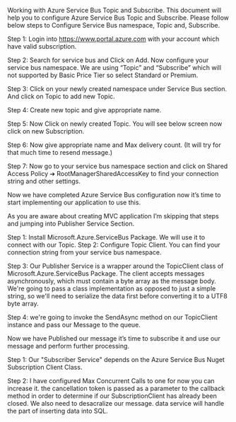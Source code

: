 ﻿Working with Azure Service Bus Topic and Subscribe.
This document will help you to configure Azure Service Bus Topic and Subscribe. Please
follow below steps to Configure Service Bus namespace, Topic and, Subscribe.

Step 1: Login into https://www.portal.azure.com with your account which have valid
subscription.

Step 2: Search for service bus and Click on Add. Now configure your service bus namespace.
We are using “Topic” and “Subscribe” which will not supported by Basic Price Tier so select
Standard or Premium.

Step 3: Click on your newly created namespace under Service Bus section. And click on Topic
to add new Topic.

Step 4: Create new topic and give appropriate name.

Step 5: Now Click on newly created Topic. You will see below screen now click on new
Subscription.

Step 6: Now give appropriate name and Max delivery count. (It will try for that much time to
resend message.)

Step 7: Now go to your service bus namespace section and click on Shared Access Policy ➔
RootManagerSharedAccessKey to find your connection string and other settings.

Now we have completed Azure Service Bus configuration now it’s time to start
implementing our application to use this.

As you are aware about creating MVC application I’m skipping that steps and jumping into
Publisher Service Section.

Step 1: Install Microsoft.Azure.ServiceBus Package. We will use it to connect with our Topic.
Step 2: Configure Topic Client. You can find your connection string from your service bus
namespace.

Step 3: Our Publisher Service is a wrapper around the TopicClient class of
Microsoft.Azure.ServiceBus Package. The client accepts messages asynchronously, which
must contain a byte array as the message body. We're going to pass a class implementation
as opposed to just a simple string, so we'll need to serialize the data first before converting
it to a UTF8 byte array.

Step 4: we're going to invoke the SendAsync method on our TopicClient instance and pass
our Message to the queue.

Now we have Published our message it’s time to subscribe it and use our message and
perform further processing.

Step 1: Our "Subscriber Service" depends on the Azure Service Bus Nuget Subscription
Client Class.

Step 2: I have configured Max Concurrent Calls to one for now you can increase it. the
cancellation token is passed as a parameter to the callback method in order to determine if
our SubscriptionClient has already been closed. We also need to desacralize our message. data service will handle the part of inserting data into SQL.

